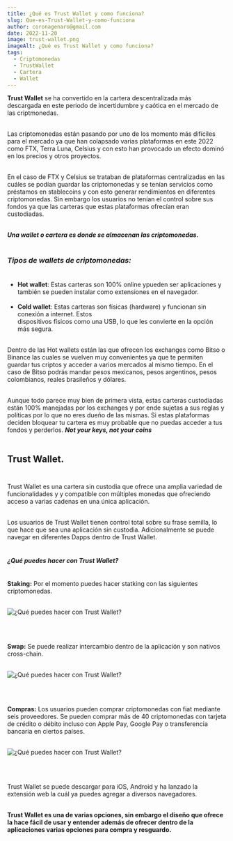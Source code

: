 ```yaml
---
title: ¿Qué es Trust Wallet y como funciona?
slug: Que-es-Trust-Wallet-y-como-funciona
author: coronagenaro@gmail.com
date: 2022-11-20
image: trust-wallet.png
imageAlt: ¿Qué es Trust Wallet y como funciona?
tags:
  - Criptomonedas
  - TrustWallet
  - Cartera
  - Wallet
---
```

**T﻿rust Wallet** se ha convertido en la cartera descentralizada más descargada en este periodo de incertidumbre y caótica en el mercado de las criptmonedas.<br/><br/>

L﻿as criptomonedas están pasando por uno de los momento más difíciles para el mercado ya que han colapsado varias plataformas en este 2022 como FTX, Terra Luna, Celsius y con esto han provocado un efecto dominó en los precios y otros proyectos.<br/><br/>

En el caso de FTX y Celsius se trataban de plataformas centralizadas en las cuáles se podían guardar las criptomonedas y se tenían servicios como préstamos en stablecoins y con esto generar rendimientos en diferentes criptomonedas. Sin embargo los usuarios no tenían el control sobre sus fondos ya que las carteras que estas plataformas ofrecían eran custodiadas.<br/><br/>

***Una wallet o cartera es donde se almacenan las criptomonedas.***<br/><br/>

### ***Tipos de wallets de criptomonedas:<br/><br/>***

* **Hot wallet**: Estas carteras son 100% online ypueden ser aplicaciones y también se pueden instalar como extensiones en el navegador.<br/><br/>
* **Cold wallet**: Estas carteras son físicas (hardware) y funcionan sin conexión a internet. Estos\
  dispositivos físicos como una USB, lo que les convierte en la opción más segura.<br/><br/>

D﻿entro de las Hot wallets están las que ofrecen los exchanges como Bitso o Binance las cuales se vuelven muy convenientes ya que te permiten guardar tus criptos y acceder a varios mercados al mismo tiempo. En el caso de Bitso podrás mandar pesos mexicanos, pesos argentinos, pesos colombianos, reales brasileños y dólares.<br/><br/>

A﻿unque todo parece muy bien de primera vista, estas carteras custodiadas están 100% manejadas por los exchanges y por ende sujetas a sus reglas y políticas por lo que no eres dueño de las mismas. Si estas plataformas deciden bloquear tu cartera es muy probable que no puedas acceder a tus fondos y perderlos. ***Not your keys, not your coins***<br/><br/>

## T﻿rust Wallet.<br/><br/>

Trust Wallet es una cartera sin custodia que ofrece una amplia variedad de funcionalidades y y compatible con múltiples monedas que ofreciendo acceso a varias cadenas en una única aplicación. <br/><br/>

Los usuarios de Trust Wallet tienen control total sobre su frase semilla, lo que hace que sea una aplicación sin custodia. Adicionalmente se puede navegar en diferentes Dapps dentro de Trust Wallet.<br/><br/>

#### ***¿Qué puedes hacer con Trust Wallet?<br/><br/>***

**Staking:** Por el momento puedes hacer statking con las siguientes criptomonedas.<br/><br/>

![](trustwallet-staking.jpg "¿Qué puedes hacer con Trust Wallet?")

<br/><br/>

**Swap:** Se puede realizar intercambio dentro de la aplicación y son nativos cross-chain.<br/><br/>

![](swap.jpg "¿Qué puedes hacer con Trust Wallet?")

<br/><br/>

**Compras:** Los usuarios pueden comprar criptomonedas con fiat mediante seis proveedores. Se pueden comprar más de 40 criptomonedas con tarjeta de crédito o débito incluso con Apple Pay, Google Pay o transferencia bancaria en ciertos países.<br/><br/>

![](comprastrsut.jpg "¿Qué puedes hacer con Trust Wallet?")

<br/><br/>

Trust Wallet se puede descargar para iOS, Android y ha lanzado la extensión web la cuál ya puedes agregar a diversos navegadores.<br/><br/>

**T﻿rust Wallet es una de varias opciones, sin embargo el diseño que ofrece la hace fácil de usar y entender además de ofrecer dentro de la aplicaciones varias opciones para compra y resguardo.**